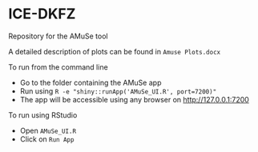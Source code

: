 # ICE-DKFZ

Repository for the AMuSe tool

A detailed description of plots can be found in `Amuse Plots.docx`

To run from the command line
- Go to the folder containing the AMuSe app
- Run using `R -e "shiny::runApp('AMuSe_UI.R', port=7200)"`
- The app will be accessible using any browser on http://127.0.0.1:7200


To run using RStudio
-   Open `AMuSe_UI.R`
-   Click on `Run App`

